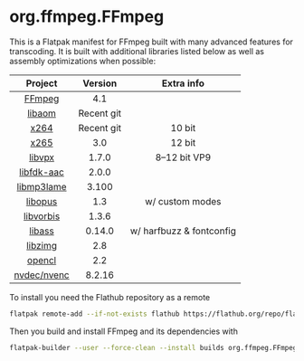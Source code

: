 # org.ffmpeg.FFmpeg

This is a Flatpak manifest for FFmpeg built with many advanced features for transcoding. It is built with additional libraries listed below as well as assembly optimizations when possible:

| Project                                                            | Version    | Extra info               |
|:------------------------------------------------------------------:|:----------:|:------------------------:|
| [FFmpeg](https://ffmpeg.org/)                                      | 4.1        |                          |
| [libaom](https://aomedia.googlesource.com/aom/)                    | Recent git |                          |
| [x264](https://www.videolan.org/developers/x264.html)              | Recent git | 10 bit                   |
| [x265](http://x265.org/)                                           | 3.0        | 12 bit                   |
| [libvpx](https://www.webmproject.org/code/)                        | 1.7.0      | 8–12 bit VP9             |
| [libfdk-aac](https://github.com/mstorsjo/fdk-aac)                  | 2.0.0      |                          |
| [libmp3lame](http://lame.sourceforge.net/)                         | 3.100      |                          |
| [libopus](http://opus-codec.org/)                                  | 1.3        | w/ custom modes          |
| [libvorbis](https://xiph.org/vorbis/)                              | 1.3.6      |                          |
| [libass](https://github.com/libass/libass)                         | 0.14.0     | w/ harfbuzz & fontconfig |
| [libzimg](https://github.com/sekrit-twc/zimg)                      | 2.8        |                          |
| [opencl](https://www.khronos.org/opencl/)                          | 2.2        |                          |
| [nvdec/nvenc](https://developer.nvidia.com/nvidia-video-codec-sdk) | 8.2.16     |                          |

To install you need the Flathub repository as a remote

```bash
flatpak remote-add --if-not-exists flathub https://flathub.org/repo/flathub.flatpakrepo
```

Then you build and install FFmpeg and its dependencies with

```bash
flatpak-builder --user --force-clean --install builds org.ffmpeg.FFmpeg.yaml
```
